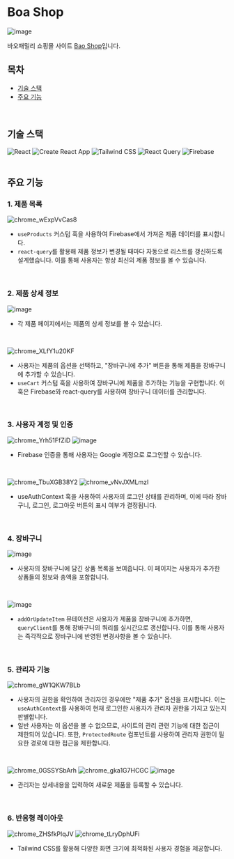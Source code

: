 # Boa Shop
![image](https://github.com/Stilllee/baoshop/assets/108785772/f231c432-27a4-4c52-a999-96e7b1fc9320)
<br>

바오패밀리 쇼핑몰 사이트 [Bao Shop](https://baoshop.netlify.app/)입니다. 
<br>

## 목차
- [기술 스택](#기술-스택)
- [주요 기능](#주요-기능)
<br>

## 기술 스택
<div>
  <img alt="React" src="https://img.shields.io/badge/React-61DAFB?style=flat-square&logo=react&logoColor=white" />
  <img alt="Create React App" src="https://img.shields.io/badge/Create React App-09D3AC?style=flat-square&logo=createreactapp&logoColor=white" />
  <img alt="Tailwind CSS" src="https://img.shields.io/badge/Tailwind CSS-06B6D4?style=flat-square&logo=Tailwind CSS&logoColor=white" />
  <img alt="React Query" src="https://img.shields.io/badge/React Query-FF4154?style=flat-square&logo=reactquery&logoColor=white" />
  <img alt="Firebase" src="https://img.shields.io/badge/Firebase-FFCA28?style=flat-square&logo=Firebase&logoColor=white" />
</div> 
<br>

## 주요 기능
### 1. 제품 목록
![chrome_wExpVvCas8](https://github.com/Stilllee/baoshop/assets/108785772/2d6ebd9a-64d4-493f-9c56-1810cdea5304)
- `useProducts` 커스텀 훅을 사용하여 Firebase에서 가져온 제품 데이터를 표시합니다. 
- `react-query`를 활용해 제품 정보가 변경될 때마다 자동으로 리스트를 갱신하도록 설계했습니다. 이를 통해 사용자는 항상 최신의 제품 정보를 볼 수 있습니다.
<br>

### 2. 제품 상세 정보
![image](https://github.com/Stilllee/baoshop/assets/108785772/f045ecbb-bd79-4887-82a2-588f4ac0f336)
- 각 제품 페이지에서는 제품의 상세 정보를 볼 수 있습니다.
<br>

![chrome_XLfY1u20KF](https://github.com/Stilllee/baoshop/assets/108785772/15e0d006-483f-4067-86fb-7eca95d5d843)
- 사용자는 제품의 옵션을 선택하고, "장바구니에 추가" 버튼을 통해 제품을 장바구니에 추가할 수 있습니다.
- `useCart` 커스텀 훅을 사용하여 장바구니에 제품을 추가하는 기능을 구현합니다. 이 훅은 Firebase와 react-query를 사용하여 장바구니 데이터를 관리합니다.
<br>

### 3. 사용자 계정 및 인증
![chrome_Yrh51FfZiD](https://github.com/Stilllee/baoshop/assets/108785772/f23bf371-3e64-4e49-bb2c-6b95186fdceb)
![image](https://github.com/Stilllee/baoshop/assets/108785772/f8eb81fc-2b7b-4345-bae4-2bc575d31c58)
- Firebase 인증을 통해 사용자는 Google 계정으로 로그인할 수 있습니다.
<br>

![chrome_TbuXGB38Y2](https://github.com/Stilllee/baoshop/assets/108785772/408210a9-3511-4016-a3f1-30f53414ee4e)
![chrome_vNvJXMLmzI](https://github.com/Stilllee/baoshop/assets/108785772/c9d26842-2c1a-49b2-b093-904922e1c411)
-  useAuthContext 훅을 사용하여 사용자의 로그인 상태를 관리하며, 이에 따라 장바구니, 로그인, 로그아웃 버튼의 표시 여부가 결정됩니다. 
<br>

### 4. 장바구니
![image](https://github.com/Stilllee/baoshop/assets/108785772/03d4116f-eb2e-40aa-88b3-6ecaf3d669c5)
- 사용자의 장바구니에 담긴 상품 목록을 보여줍니다. 이 페이지는 사용자가 추가한 상품들의 정보와 총액을 포함합니다.
<br>

![image](https://github.com/Stilllee/baoshop/assets/108785772/ff0ec8c7-430b-4dd3-a340-23be7cb1487b)
- `addOrUpdateItem` 뮤테이션은 사용자가 제품을 장바구니에 추가하면, `queryClient`를 통해 장바구니의 쿼리를 실시간으로 갱신합니다. 이를 통해 사용자는 즉각적으로 장바구니에 반영된 변경사항을 볼 수 있습니다.
<br>

### 5. 관리자 기능
![chrome_gW1QKW7BLb](https://github.com/Stilllee/baoshop/assets/108785772/8dd7192e-94e1-46fe-a0c7-2e25a5c749d1)
- 사용자의 권한을 확인하여 관리자인 경우에만 "제품 추가" 옵션을 표시합니다. 이는 `useAuthContext`를 사용하여 현재 로그인한 사용자가 관리자 권한을 가지고 있는지 판별합니다.
- 일반 사용자는 이 옵션을 볼 수 없으므로, 사이트의 관리 관련 기능에 대한 접근이 제한되어 있습니다. 또한, `ProtectedRoute` 컴포넌트를 사용하여 관리자 권한이 필요한 경로에 대한 접근을 제한합니다. 
<br>

![chrome_0GSSYSbArh](https://github.com/Stilllee/baoshop/assets/108785772/429139a6-2107-4b13-97b7-704a6328f37a)
![chrome_gka1G7HCGC](https://github.com/Stilllee/baoshop/assets/108785772/a33e0d1f-3449-4af6-b546-af9450c22b5d)
![image](https://github.com/Stilllee/baoshop/assets/108785772/a434bc68-d908-4333-bfbc-747f16a2e85f)
- 관리자는 상세내용을 입력하여 새로운 제품을 등록할 수 있습니다.
<br>

### 6. 반응형 레이아웃
![chrome_ZHSfkPlqJV](https://github.com/Stilllee/baoshop/assets/108785772/8a6e1fd9-671b-4a05-a432-aa576e6fa5c5)
![chrome_tLryDphUFi](https://github.com/Stilllee/baoshop/assets/108785772/853cc123-4d3c-4f5c-ad3e-027716c80296)
- Tailwind CSS를 활용해 다양한 화면 크기에 최적화된 사용자 경험을 제공합니다.
